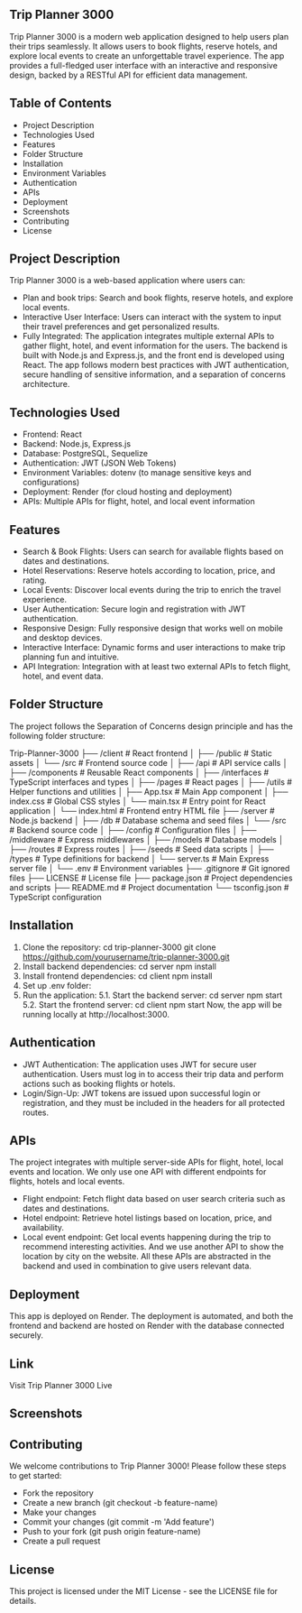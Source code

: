 ## Trip Planner 3000

Trip Planner 3000 is a modern web application designed to help users plan their trips seamlessly. It allows users to book flights, reserve hotels, and explore local events to create an unforgettable travel experience. The app provides a full-fledged user interface with an interactive and responsive design, backed by a RESTful API for efficient data management.

## Table of Contents

- Project Description 
- Technologies Used
- Features
- Folder Structure
- Installation
- Environment Variables
- Authentication
- APIs
- Deployment
- Screenshots
- Contributing
- License

## Project Description

Trip Planner 3000 is a web-based application where users can:
- Plan and book trips: Search and book flights, reserve hotels, and explore local events.
- Interactive User Interface: Users can interact with the system to input their travel preferences and get personalized results.
- Fully Integrated: The application integrates multiple external APIs to gather flight, hotel, and event information for the users.
The backend is built with Node.js and Express.js, and the front end is developed using React. The app follows modern best practices with JWT authentication, secure handling of sensitive information, and a separation of concerns architecture.

## Technologies Used

- Frontend: React
- Backend: Node.js, Express.js
- Database: PostgreSQL, Sequelize 
- Authentication: JWT (JSON Web Tokens)
- Environment Variables: dotenv (to manage sensitive keys and configurations)
- Deployment: Render (for cloud hosting and deployment)
- APIs: Multiple APIs for flight, hotel, and local event information

## Features

- Search & Book Flights: Users can search for available flights based on dates and destinations.
- Hotel Reservations: Reserve hotels according to location, price, and rating.
- Local Events: Discover local events during the trip to enrich the travel experience.
- User Authentication: Secure login and registration with JWT authentication.
- Responsive Design: Fully responsive design that works well on mobile and desktop devices.
- Interactive Interface: Dynamic forms and user interactions to make trip planning fun and intuitive.
- API Integration: Integration with at least two external APIs to fetch flight, hotel, and event data.

## Folder Structure
The project follows the Separation of Concerns design principle and has the following folder structure:

Trip-Planner-3000
├── /client                    # React frontend
│   ├── /public                # Static assets 
│   └── /src                   # Frontend source code
│       ├── /api               # API service calls 
│       ├── /components        # Reusable React components
│       ├── /interfaces        # TypeScript interfaces and types
│       ├── /pages             # React pages 
│       ├── /utils             # Helper functions and utilities
│       ├── App.tsx            # Main App component
│       ├── index.css          # Global CSS styles
│       └── main.tsx           # Entry point for React application
│   └── index.html             # Frontend entry HTML file
├── /server                    # Node.js backend
│   ├── /db                    # Database schema and seed files
│   └── /src                   # Backend source code
│       ├── /config            # Configuration files 
│       ├── /middleware        # Express middlewares 
│       ├── /models            # Database models 
│       ├── /routes            # Express routes 
│       ├── /seeds             # Seed data scripts 
│       ├── /types             # Type definitions for backend
│       └── server.ts          # Main Express server file
│   └── .env                   # Environment variables 
├── .gitignore                 # Git ignored files
├── LICENSE                    # License file
├── package.json               # Project dependencies and scripts
├── README.md                  # Project documentation
└── tsconfig.json              # TypeScript configuration

## Installation

1. Clone the repository:
cd trip-planner-3000
git clone https://github.com/yourusername/trip-planner-3000.git
2. Install backend dependencies:
cd server
npm install
3. Install frontend dependencies:
cd client
npm install
4. Set up .env folder:
5. Run the application:
5.1. Start the backend server:
cd server
npm start
5.2. Start the frontend server:
cd client
npm start
Now, the app will be running locally at http://localhost:3000.

## Authentication
- JWT Authentication: The application uses JWT for secure user authentication. Users must log in to access their trip data and perform actions such as booking flights or hotels.
- Login/Sign-Up: JWT tokens are issued upon successful login or registration, and they must be included in the headers for all protected routes.

## APIs
The project integrates with multiple server-side APIs for flight, hotel, local events and location.
We only use one API with different endpoints for flights, hotels and local events.
- Flight endpoint: Fetch flight data based on user search criteria such as dates and destinations.
- Hotel endpoint: Retrieve hotel listings based on location, price, and availability.
- Local event endpoint: Get local events happening during the trip to recommend interesting activities.
And we use another API to show the location by city on the website. 
All these APIs are abstracted in the backend and used in combination to give users relevant data.

## Deployment
This app is deployed on Render. The deployment is automated, and both the frontend and backend are hosted on Render with the database connected securely.

## Link
Visit Trip Planner 3000 Live

## Screenshots

## Contributing
We welcome contributions to Trip Planner 3000! Please follow these steps to get started:
- Fork the repository
- Create a new branch (git checkout -b feature-name)
- Make your changes
- Commit your changes (git commit -m 'Add feature')
- Push to your fork (git push origin feature-name)
- Create a pull request

## License
This project is licensed under the MIT License - see the LICENSE file for details.


